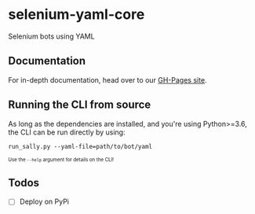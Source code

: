# selenium-yaml-core
Selenium bots using YAML

## Documentation

For in-depth documentation, head over to our [GH-Pages site](https://wigeria.github.io/selenium-yaml-core/).

## Running the CLI from source

As long as the dependencies are installed, and you're using Python>=3.6, the CLI can be run directly by using:

```run_sally.py --yaml-file=path/to/bot/yaml```

<sub><sup>Use the `--help` argument for details on the CLI!</sup></sub>

## Todos

- [ ] Deploy on PyPi
